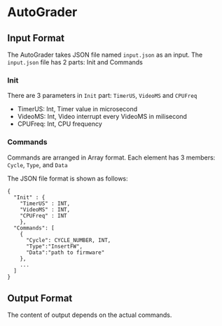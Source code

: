 # AutoGrader

## Input Format

The AutoGrader takes JSON file named ```input.json``` as an input. 
The ```input.json``` file has 2 parts: Init and Commands

### Init
There are 3 parameters in ```Init``` part: ```TimerUS```, ```VideoMS``` and ```CPUFreq```

- TimerUS: Int, Timer value in microsecond
- VideoMS: Int, Video interrupt every VideoMS in milisecond
- CPUFreq: Int, CPU frequency


### Commands
Commands are arranged in Array format. Each element has 3 members: ```Cycle```, ```Type```, and ```Data```




The JSON file format is shown as follows:

```
{
  "Init" : {
    "TimerUS" : INT,
    "VideoMS" : INT,
    "CPUFreq" : INT
    },
  "Commands": [ 
    {
      "Cycle": CYCLE_NUMBER, INT,
      "Type":"InsertFW",
      "Data":"path to firmware"
    },
    ...
  ]
}  
```

## Output Format
The content of output depends on the actual commands. 